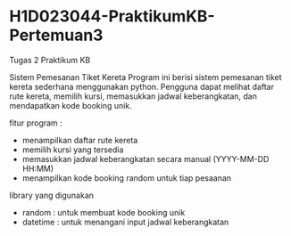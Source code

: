 # H1D023044-PraktikumKB-Pertemuan3
Tugas 2 Praktikum KB

Sistem Pemesanan Tiket Kereta
Program ini berisi sistem pemesanan tiket kereta sederhana menggunakan python.
Pengguna dapat melihat daftar rute kereta, memilih kursi, memasukkan jadwal keberangkatan, dan mendapatkan kode booking unik.

fitur program : 
- menampilkan daftar rute kereta
- memilih kursi yang tersedia
- memasukkan jadwal keberangkatan secara manual (YYYY-MM-DD HH:MM)
- menampilkan kode booking random untuk tiap pesaanan

library yang digunakan
- random : untuk membuat kode booking unik
- datetime : untuk menangani input jadwal keberangkatan

